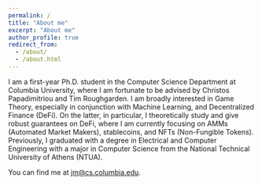 ```yaml
---
permalink: /
title: "About me"
excerpt: "About me"
author_profile: true
redirect_from:
  - /about/
  - /about.html
---
```


I am a first-year Ph.D. student in the Computer Science Department at Columbia University, where I am fortunate to be advised by Christos Papadimitriou and Tim Roughgarden. I am broadly interested in Game Theory, especially in conjunction with Machine Learning, and Decentralized Finance (DeFi). On the latter, in particular, I theoretically study and give robust guarantees on DeFi, where I am currently focusing on AMMs (Automated Market Makers), stablecoins, and NFTs (Non-Fungible Tokens). Previously, I graduated with a degree in Electrical and Computer Engineering with a major in Computer Science from the National Technical University of Athens (NTUA).

You can find me at [jm@cs.columbia.edu](mailto:jm@cs.columbia.edu).
